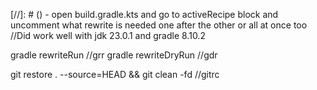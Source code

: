 [//]: # () - open build.gradle.kts and go to activeRecipe block and uncomment what rewrite is needed one after the other or all at once too
//Did work well with jdk 23.0.1 and gradle 8.10.2

gradle rewriteRun //grr
gradle rewriteDryRun //gdr
 
git restore . --source=HEAD && git clean -fd //gitrc


